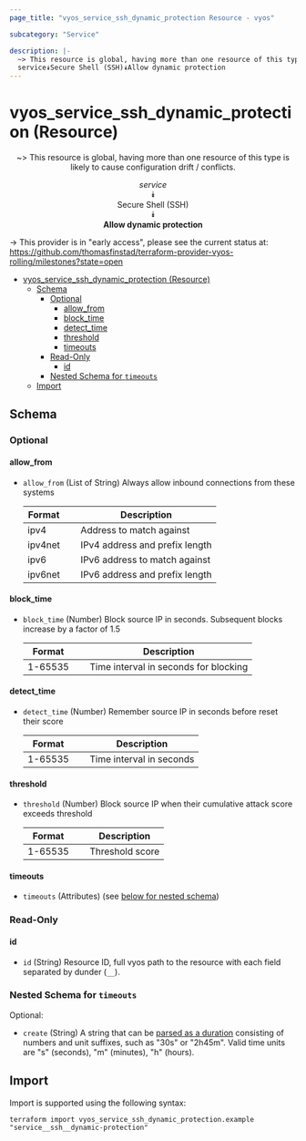 ```yaml
---
page_title: "vyos_service_ssh_dynamic_protection Resource - vyos"

subcategory: "Service"

description: |-
  ~> This resource is global, having more than one resource of this type is likely to cause configuration drift / conflicts.
  service⯯Secure Shell (SSH)⯯Allow dynamic protection
---
```


# vyos_service_ssh_dynamic_protection (Resource)
<center>

~> This resource is global, having more than one resource of this type is likely to cause configuration drift / conflicts.

*service*  
⯯  
Secure Shell (SSH)  
⯯  
**Allow dynamic protection**


</center>

-> This provider is in "early access", please see the current status at: https://github.com/thomasfinstad/terraform-provider-vyos-rolling/milestones?state=open

<!--TOC-->

- [vyos_service_ssh_dynamic_protection (Resource)](#vyos_service_ssh_dynamic_protection-resource)
  - [Schema](#schema)
    - [Optional](#optional)
      - [allow_from](#allow_from)
      - [block_time](#block_time)
      - [detect_time](#detect_time)
      - [threshold](#threshold)
      - [timeouts](#timeouts)
    - [Read-Only](#read-only)
      - [id](#id)
    - [Nested Schema for `timeouts`](#nested-schema-for-timeouts)
  - [Import](#import)

<!--TOC-->

<!-- schema generated by tfplugindocs -->
## Schema

### Optional

#### allow_from
- `allow_from` (List of String) Always allow inbound connections from these systems

    |  Format   &emsp;|  Description                     |
    |-----------|----------------------------------|
    |  ipv4     &emsp;|  Address to match against        |
    |  ipv4net  &emsp;|  IPv4 address and prefix length  |
    |  ipv6     &emsp;|  IPv6 address to match against   |
    |  ipv6net  &emsp;|  IPv6 address and prefix length  |
#### block_time
- `block_time` (Number) Block source IP in seconds. Subsequent blocks increase by a factor of 1.5

    |  Format   &emsp;|  Description                            |
    |-----------|-----------------------------------------|
    |  1-65535  &emsp;|  Time interval in seconds for blocking  |
#### detect_time
- `detect_time` (Number) Remember source IP in seconds before reset their score

    |  Format   &emsp;|  Description               |
    |-----------|----------------------------|
    |  1-65535  &emsp;|  Time interval in seconds  |
#### threshold
- `threshold` (Number) Block source IP when their cumulative attack score exceeds threshold

    |  Format   &emsp;|  Description      |
    |-----------|-------------------|
    |  1-65535  &emsp;|  Threshold score  |
#### timeouts
- `timeouts` (Attributes) (see [below for nested schema](#nestedatt--timeouts))

### Read-Only

#### id
- `id` (String) Resource ID, full vyos path to the resource with each field separated by dunder (`__`).

<a id="nestedatt--timeouts"></a>
### Nested Schema for `timeouts`

Optional:

- `create` (String) A string that can be [parsed as a duration](https://pkg.go.dev/time#ParseDuration) consisting of numbers and unit suffixes, such as &#34;30s&#34; or &#34;2h45m&#34;. Valid time units are &#34;s&#34; (seconds), &#34;m&#34; (minutes), &#34;h&#34; (hours).

## Import

Import is supported using the following syntax:

```shell
terraform import vyos_service_ssh_dynamic_protection.example "service__ssh__dynamic-protection"
```
